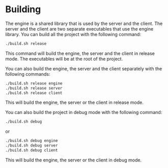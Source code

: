# Building

The engine is a shared library that is used by the server and the client.
The server and the client are two separate executables that use the engine library.
You can build all the project with the following command:

```bash
./build.sh release
```

This command will build the engine, the server and the client in release mode.
The executables will be at the root of the project.

You can also build the engine, the server and the client separately with the following commands:

```bash
./build.sh release engine
./build.sh release server
./build.sh release client
```

This will build the engine, the server or the client in release mode.

You can also build the project in debug mode with the following command:

```bash
./build.sh debug
```

or

```bash
./build.sh debug engine
./build.sh debug server
./build.sh debug client
```

This will build the engine, the server or the client in debug mode.
